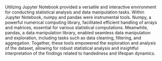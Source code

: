 Utilizing Jupyter Notebook provided a versatile and interactive environment for conducting statistical analysis and data manipulation tasks. Within Jupyter Notebook, numpy and pandas were instrumental tools. Numpy, a powerful numerical computing library, facilitated efficient handling of arrays and matrices, essential for various statistical computations. Meanwhile, pandas, a data manipulation library, enabled seamless data manipulation and exploration, including tasks such as data cleaning, filtering, and aggregation. Together, these tools empowered the exploration and analysis of the dataset, allowing for robust statistical analysis and insightful interpretation of the findings related to handedness and lifespan dynamics.
